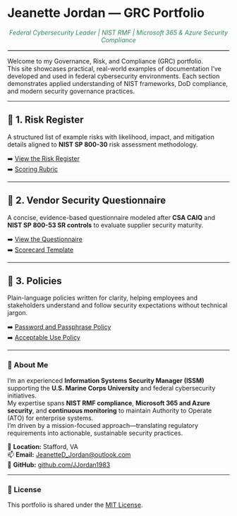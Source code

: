 # Jeanette Jordan — GRC Portfolio
<p align="center" style="color:#2d8659;"><em>Federal Cybersecurity Leader | NIST RMF | Microsoft 365 & Azure Security Compliance</em></p>
<hr style="border:1px solid #ccc;">

Welcome to my Governance, Risk, and Compliance (GRC) portfolio.  
This site showcases practical, real-world examples of documentation I’ve developed and used in federal cybersecurity environments. Each section demonstrates applied understanding of NIST frameworks, DoD compliance, and modern security governance practices.

---

## 🔹 1. Risk Register
A structured list of example risks with likelihood, impact, and mitigation details aligned to **NIST SP 800-30** risk assessment methodology.

➡️ [View the Risk Register](./01_risk_register/risk_register.csv)  
➡️ [Scoring Rubric](./01_risk_register/README.md)

---

## 🔹 2. Vendor Security Questionnaire
A concise, evidence-based questionnaire modeled after **CSA CAIQ** and **NIST SP 800-53 SR controls** to evaluate supplier security maturity.

➡️ [View the Questionnaire](./02_vendor_questionnaire/vendor_security_questionnaire.md)  
➡️ [Scorecard Template](./02_vendor_questionnaire/scorecard.csv)

---

## 🔹 3. Policies
Plain-language policies written for clarity, helping employees and stakeholders understand and follow security expectations without technical jargon.

➡️ [Password and Passphrase Policy](./03_policies/password_policy.md)  
➡️ [Acceptable Use Policy](./03_policies/acceptable_use_policy.md)

---

### 📘 About Me
I’m an experienced **Information Systems Security Manager (ISSM)** supporting the **U.S. Marine Corps University** and federal cybersecurity initiatives.  
My expertise spans **NIST RMF compliance**, **Microsoft 365 and Azure security**, and **continuous monitoring** to maintain Authority to Operate (ATO) for enterprise systems.  
I’m driven by a mission-focused approach—translating regulatory requirements into actionable, sustainable security practices.

📍 **Location:** Stafford, VA  
📫 **Email:** [JeanetteD_Jordan@outlook.com](mailto:JeanetteD_Jordan@outlook.com)  
🔗 **GitHub:** [github.com/JJordan1983](https://github.com/JJordan1983)

---

### 📄 License
This portfolio is shared under the [MIT License](./LICENSE).
